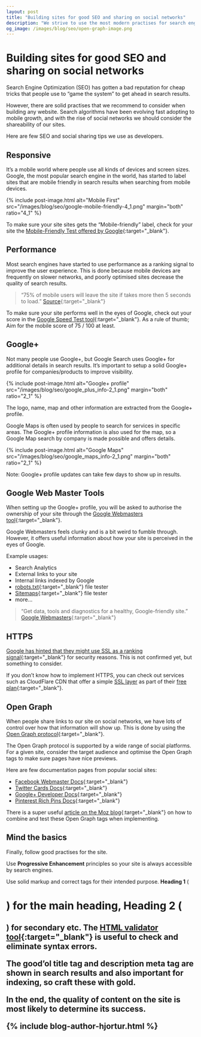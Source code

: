 ```yaml
---
layout: post
title: "Building sites for good SEO and sharing on social networks"
description: "We strive to use the most modern practises for search engine optimisation (SEO) and social networks. Here are few to consider for any site."
og_image: /images/blog/seo/open-graph-image.png
---
```


# Building sites for good SEO and sharing on social networks

Search Engine Optimization (SEO) has gotten a bad reputation for cheap tricks that people use to “game the system” to get ahead in search results. 

However, there are solid practises that we recommend to consider when building any website. Search algorithms have been evolving fast adopting to mobile growth, and with the rise of social networks we should consider the shareability of our sites.

Here are few SEO and social sharing tips we use as developers.


## Responsive

It’s a mobile world where people use all kinds of devices and screen sizes. Google, the most popular search engine in the world, has started to label sites that are mobile friendly in search results when searching from mobile devices.

{% include post-image.html alt="Mobile First" src="/images/blog/seo/google-mobile-friendly-4_1.png" margin="both" ratio="4_1" %}

To make sure your site sites gets the “Mobile-friendly” label, check for your site the [Mobile-Friendly Test offered by Google](https://www.google.com/webmasters/tools/mobile-friendly/?url=http%3A%2F%2F14islands.com){:target="_blank"}.


## Performance

Most search engines have started to use performance as a ranking signal to improve the user experience. This is done because mobile devices are frequently on slower networks, and poorly optimised sites decrease the quality of search results.

> “75% of mobile users will leave the site if takes more then 5 seconds to load.” [Source](http://www.strangeloopnetworks.com/web-performance-infographics/){:target="_blank"}

To make sure your site performs well in the eyes of Google, check out your score in the [Google Speed Test tool](https://developers.google.com/speed/pagespeed/insights/?url=14islands.com){:target="_blank"}. As a rule of thumb; Aim for the mobile score of 75 / 100 at least.


## Google+

Not many people use Google+, but Google Search uses Google+ for additional details in search results. It’s important to setup a solid Google+ profile for companies/products to improve visibility.

{% include post-image.html alt="Google+ profile" src="/images/blog/seo/google_plus_info-2_1.png" margin="both" ratio="2_1" %}

The logo, name, map and other information are extracted from the Google+ profile.

Google Maps is often used by people to search for services in specific areas. The Google+ profile information is also used for the map, so a Google Map search by company is made possible and offers details.

{% include post-image.html alt="Google Maps" src="/images/blog/seo/google_maps_info-2_1.png" margin="both" ratio="2_1" %}

Note: Google+ profile updates can take few days to show up in results.


## Google Web Master Tools

When setting up the Google+ profile, you will be asked to authorise the ownership of your site through the [Google Webmasters tool](https://www.google.com/webmasters){:target="_blank"}.

Google Webmasters feels clunky and is a bit weird to fumble through. However, it offers useful information about how your site is perceived in the eyes of Google.

Example usages:

* Search Analytics
* External links to your site
* Internal links indexed by Google
* [robots.txt](http://14islands.com/robots.txt){:target="_blank"} file tester
* [Sitemaps](http://14islands.com/sitemap.xml){:target="_blank"} file tester
* more…

> “Get data, tools and diagnostics for a healthy, Google-friendly site.” [Google Webmasters](https://www.google.com/webmasters/){:target="_blank"}

## HTTPS

[Google has hinted that they might use SSL as a ranking signal](http://googlewebmastercentral.blogspot.se/2014/08/https-as-ranking-signal.html){:target="_blank"} for security reasons. This is not confirmed yet, but something to consider.

If you don’t know how to implement HTTPS, you can check out services such as CloudFlare CDN that offer a simple [SSL layer](https://www.cloudflare.com/ssl) as part of their [free plan](https://www.cloudflare.com/plans){:target="_blank"}.


## Open Graph

When people share links to our site on social networks, we have lots of control over how that information will show up. This is done by using the [Open Graph protocol](http://ogp.me/){:target="_blank"}.

The Open Graph protocol is supported by a wide range of social platforms. For a given site, consider the target audience and optimise the Open Graph tags to make sure pages have nice previews.

Here are few documentation pages from popular social sites:

* [Facebook Webmaster Docs](https://developers.facebook.com/docs/sharing/webmasters){:target="_blank"}
* [Twitter Cards Docs](https://dev.twitter.com/cards/overview){:target="_blank"}
* [Google+ Developer Docs](https://developers.google.com/+/web/snippet/){:target="_blank"}
* [Pinterest Rich Pins Docs](https://help.pinterest.com/en/articles/enable-rich-pins-your-site){:target="_blank"}

There is a super useful [article on the Moz blog](https://moz.com/blog/meta-data-templates-123){:target="_blank"} on how to combine and test these Open Graph tags when implementing. 

## Mind the basics

Finally, follow good practises for the site.

Use **Progressive Enhancement** principles so your site is always accessible by search engines.

Use solid markup and correct tags for their intended purpose. **Heading 1** (<h1>) for the main heading, **Heading 2** (<h2>) for secondary etc. The [HTML validator tool](https://validator.w3.org/){:target="_blank"} is useful to check and eliminate syntax errors.

The good’ol **title** tag and **description** meta tag are shown in search results and also important for indexing, so craft these with gold. 

In the end, the quality of content on the site is most likely to determine its success.

{% include blog-author-hjortur.html %}